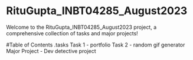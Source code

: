 # RituGupta_INBT04285_August2023
Welcome to the RituGupta_INBT04285_August2023 project, a comprehensive collection of tasks and major projects!

#Table of Contents
.tasks
Task 1 - portfolio
Task 2 - random gif generator
Major Project - Dev detective project
